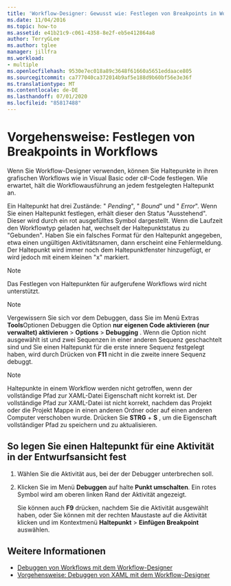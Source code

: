 ```yaml
---
title: 'Workflow-Designer: Gewusst wie: Festlegen von Breakpoints in Workflows'
ms.date: 11/04/2016
ms.topic: how-to
ms.assetid: e41b21c9-c061-4358-8e2f-eb5e412864a8
author: TerryGLee
ms.author: tglee
manager: jillfra
ms.workload:
- multiple
ms.openlocfilehash: 9530e7ec018a89c3648f61660a5651eddaace805
ms.sourcegitcommit: ca777040ca372014b9af5e188d9b60bf56e3e36f
ms.translationtype: MT
ms.contentlocale: de-DE
ms.lasthandoff: 07/01/2020
ms.locfileid: "85817488"
---
```

# <a name="how-to-set-breakpoints-in-workflows"></a>Vorgehensweise: Festlegen von Breakpoints in Workflows

Wenn Sie Workflow-Designer verwenden, können Sie Haltepunkte in ihren grafischen Workflows wie in Visual Basic oder c#-Code festlegen. Wie erwartet, hält die Workflowausführung an jedem festgelegten Haltepunkt an.

Ein Haltepunkt hat drei Zustände: " *Pending*", " *Bound*" und " *Error*". Wenn Sie einen Haltepunkt festlegen, erhält dieser den Status "Ausstehend". Dieser wird durch ein rot ausgefülltes Symbol dargestellt. Wenn die Laufzeit den Workflowtyp geladen hat, wechselt der Haltepunktstatus zu "Gebunden". Haben Sie ein falsches Format für den Haltepunkt angegeben, etwa einen ungültigen Aktivitätsnamen, dann erscheint eine Fehlermeldung. Der Haltepunkt wird immer noch dem Haltepunktfenster hinzugefügt, er wird jedoch mit einem kleinen "x" markiert.

> [!NOTE]
> Das Festlegen von Haltepunkten für aufgerufene Workflows wird nicht unterstützt.

> [!NOTE]
> Vergewissern Sie sich vor dem Debuggen, dass Sie im Menü Extras **Tools**Optionen Debuggen die Option **nur eigenen Code aktivieren (nur verwaltet) aktivieren**  >  **Options**  >  **Debugging** . Wenn die Option nicht ausgewählt ist und zwei Sequenzen in einer anderen Sequenz geschachtelt sind und Sie einen Haltepunkt für die erste innere Sequenz festgelegt haben, wird durch Drücken von **F11** nicht in die zweite innere Sequenz debuggt.

> [!NOTE]
> Haltepunkte in einem Workflow werden nicht getroffen, wenn der vollständige Pfad zur XAML-Datei Eigenschaft nicht korrekt ist. Der vollständige Pfad zur XAML-Datei ist nicht korrekt, nachdem das Projekt oder die Projekt Mappe in einen anderen Ordner oder auf einen anderen Computer verschoben wurde. Drücken Sie **STRG** + **S** , um die Eigenschaft vollständiger Pfad zu speichern und zu aktualisieren.

## <a name="to-set-a-breakpoint-on-an-activity-in-the-design-view"></a>So legen Sie einen Haltepunkt für eine Aktivität in der Entwurfsansicht fest

1. Wählen Sie die Aktivität aus, bei der der Debugger unterbrechen soll.

2. Klicken Sie im Menü **Debuggen** auf halte **Punkt umschalten**. Ein rotes Symbol wird am oberen linken Rand der Aktivität angezeigt.

   Sie können auch **F9** drücken, nachdem Sie die Aktivität ausgewählt haben, oder Sie können mit der rechten Maustaste auf die Aktivität klicken und im Kontextmenü **Haltepunkt**  >  **Einfügen Breakpoint** auswählen.

## <a name="see-also"></a>Weitere Informationen

- [Debuggen von Workflows mit dem Workflow-Designer](../workflow-designer/debugging-workflows-with-the-workflow-designer.md)
- [Vorgehensweise: Debuggen von XAML mit dem Workflow-Designer](../workflow-designer/how-to-debug-xaml-with-the-workflow-designer.md)
